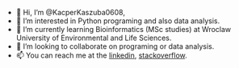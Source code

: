 - 👋 Hi, I’m @KacperKaszuba0608,
- 👀 I’m interested in Python programing and also data analysis.
- 🌱 I’m currently learning Bioinformatics (MSc studies) at Wroclaw University of Environmental and Life Sciences.
- 💞️ I’m looking to collaborate on programing or data analysis.
- 📫 You can reach me at the [linkedin](www.linkedin.com/in/kacper-kaszuba-6998a2238), [stackoverflow](https://stackoverflow.com/users/20349608/kacper-kaszuba).

<!---
KacperKaszuba0608/KacperKaszuba0608 is a ✨ special ✨ repository because its `README.md` (this file) appears on your GitHub profile.
You can click the Preview link to take a look at your changes.
--->
